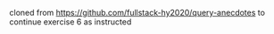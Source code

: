 cloned from
https://github.com/fullstack-hy2020/query-anecdotes
to continue exercise 6 as instructed
